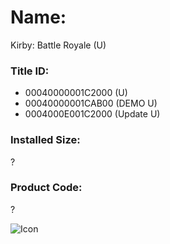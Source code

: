 # Name: 
Kirby: Battle Royale (U)

### Title ID: 
- 00040000001C2000 (U)
- 00040000001CAB00 (DEMO U)
- 0004000E001C2000 (Update U)

### Installed Size: 
?

### Product Code: 
?

![Icon](https://github.com/GrewdonGaming21/3DS-Titles-Database/tree/main/Kirby:%20Battle%20Royale/Description/home%20icon.png?raw=true)
